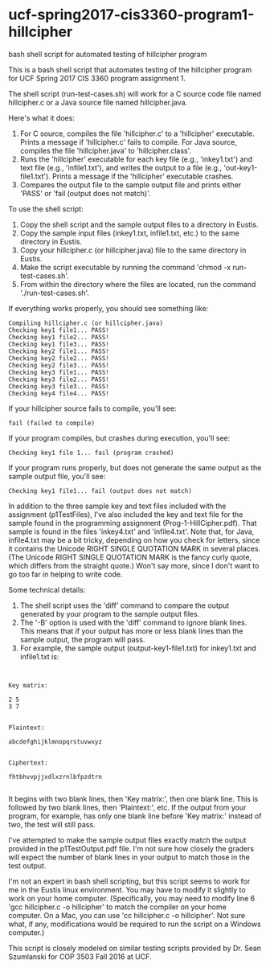 # ucf-spring2017-cis3360-program1-hillcipher
bash shell script for automated testing of hillcipher program

This is a bash shell script that automates testing of the hillcipher program for UCF Spring 2017 CIS 3360 program assignment 1.

The shell script (run-test-cases.sh) will work for a C source code file named hillcipher.c or a Java source file named hillcipher.java.

Here's what it does:

1. For C source, compiles the file 'hillcipher.c' to a 'hillcipher' executable. Prints a message if 'hillcipher.c' fails to compile. For Java source, compiles the file 'hillcipher.java' to 'hillcipher.class'.
2. Runs the 'hillcipher' executable for each key file (e.g., 'inkey1.txt') and text file (e.g., 'infile1.txt'), and writes the output to a file (e.g., 'out-key1-file1.txt'). Prints a message if the 'hillcipher' executable crashes.
3. Compares the output file to the sample output file and prints either 'PASS' or 'fail (output does not match)'.


To use the shell script:

1. Copy the shell script and the sample output files to a directory in Eustis.
2. Copy the sample input files (inkey1.txt, infile1.txt, etc.) to the same directory in Eustis.
3. Copy your hillcipher.c (or hillcipher.java) file to the same directory in Eustis.
4. Make the script executable by running the command 'chmod -x run-test-cases.sh'.
5. From within the directory where the files are located, run the command './run-test-cases.sh'.

If everything works properly, you should see something like:

```
Compiling hillcipher.c (or hillcipher.java)
Checking key1 file1... PASS!
Checking key1 file2... PASS!
Checking key1 file3... PASS!
Checking key2 file1... PASS!
Checking key2 file2... PASS!
Checking key2 file3... PASS!
Checking key3 file1... PASS!
Checking key3 file2... PASS!
Checking key3 file3... PASS!
Checking key4 file4... PASS!
```


If your hillcipher source fails to compile, you'll see:

```
fail (failed to compile)
```


If your program compiles, but crashes during execution, you'll see:

```
Checking key1 file 1... fail (program crashed)
```


If your program runs properly, but does not generate the same output as the sample output file, you'll see:

```
Checking key1 file1... fail (output does not match)
```

In addition to the three sample key and text files included with the assignment (p1TestFiles), I've also included the key and text file for the sample found in the programming assignment (Prog-1-HillCipher.pdf). That sample is found in the files 'inkey4.txt' and 'infile4.txt'. Note that, for Java, infile4.txt may be a bit tricky, depending on how you check for letters, since it contains the Unicode RIGHT SINGLE QUOTATION MARK in several places. (The Unicode RIGHT SINGLE QUOTATION MARK is the fancy curly quote, which differs from the straight quote.) Won't say more, since I don't want to go too far in helping to write code.

Some technical details:

1. The shell script uses the 'diff' command to compare the output generated by your program to the sample output files.
2. The '-B' option is used with the 'diff' command to ignore blank lines. This means that if your output has more or less blank lines than the sample output, the program will pass.
3. For example, the sample output (output-key1-file1.txt) for inkey1.txt and infile1.txt is:

```


Key matrix:

2 5
3 7


Plaintext:

abcdefghijklmnopqrstuvwxyz


Ciphertext:

fhtbhvvpjjxdlxzrnlbfpzdtrn


```

It begins with two blank lines, then 'Key matrix:', then one blank line. This is followed by two blank lines, then 'Plaintext:', etc. If the output from your program, for example, has only one blank line before 'Key matrix:' instead of two, the test will still pass.

I've attempted to make the sample output files exactly match the output provided in the p1TestOutput.pdf file. I'm not sure how closely the graders will expect the number of blank lines in your output to match those in the test output.

I'm not an expert in bash shell scripting, but this script seems to work for me in the Eustis linux environment. You may have to modify it slightly to work on your home computer. (Specifically, you may need to modify line 6 'gcc hillcipher.c -o hillcipher' to match the compiler on your home computer. On a Mac, you can use 'cc hillcipher.c -o hillcipher'. Not sure what, if any, modifications would be required to run the script on a Windows computer.)

This script is closely modeled on similar testing scripts provided by Dr. Sean Szumlanski for COP 3503 Fall 2016 at UCF.
